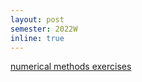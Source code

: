 ```yaml
---
layout: post
semester: 2022W
inline: true
---
```


<a href="https://ufind.univie.ac.at/en/course.html?lv=280310&semester=2022W">numerical methods exercises</a>

